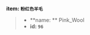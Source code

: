 <!-- BEGIN_AUTOGEN: do NOT edit in this block -->

**item: `粉红色羊毛`**

> * **name: ** Pink_Wool
> * **id: `96`**

<!-- END_AUTOGEN-->
